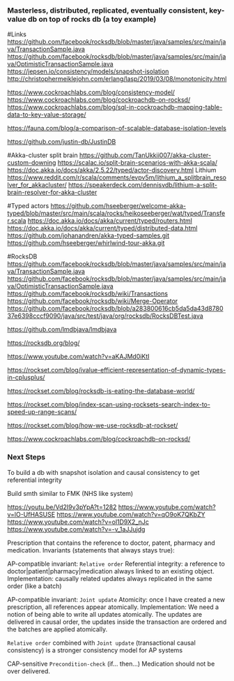 ### Masterless, distributed, replicated, eventually consistent, key-value db on top of rocks db (a toy example)

#Links
https://github.com/facebook/rocksdb/blob/master/java/samples/src/main/java/TransactionSample.java
https://github.com/facebook/rocksdb/blob/master/java/samples/src/main/java/OptimisticTransactionSample.java
https://jepsen.io/consistency/models/snapshot-isolation
http://christophermeiklejohn.com/erlang/lasp/2019/03/08/monotonicity.html


https://www.cockroachlabs.com/blog/consistency-model/
https://www.cockroachlabs.com/blog/cockroachdb-on-rocksd/
https://www.cockroachlabs.com/blog/sql-in-cockroachdb-mapping-table-data-to-key-value-storage/


https://fauna.com/blog/a-comparison-of-scalable-database-isolation-levels

https://github.com/justin-db/JustinDB


#Akka-cluster split brain
https://github.com/TanUkkii007/akka-cluster-custom-downing
https://scalac.io/split-brain-scenarios-with-akka-scala/
https://doc.akka.io/docs/akka/2.5.22/typed/actor-discovery.html
Lithium 
https://www.reddit.com/r/scala/comments/evpv5m/lithium_a_splitbrain_resolver_for_akkacluster/
https://speakerdeck.com/dennisvdb/lithium-a-split-brain-resolver-for-akka-cluster 


#Typed actors
https://github.com/hseeberger/welcome-akka-typed/blob/master/src/main/scala/rocks/heikoseeberger/wat/typed/Transfer.scala
https://doc.akka.io/docs/akka/current/typed/routers.html
https://doc.akka.io/docs/akka/current/typed/distributed-data.html
https://github.com/johanandren/akka-typed-samples.git
https://github.com/hseeberger/whirlwind-tour-akka.git


#RocksDB
https://github.com/facebook/rocksdb/blob/master/java/samples/src/main/java/TransactionSample.java
https://github.com/facebook/rocksdb/blob/master/java/samples/src/main/java/OptimisticTransactionSample.java
https://github.com/facebook/rocksdb/wiki/Transactions
https://github.com/facebook/rocksdb/wiki/Merge-Operator
https://github.com/facebook/rocksdb/blob/a283800616cb5da5da43d878037e6398cccf9090/java/src/test/java/org/rocksdb/RocksDBTest.java

https://github.com/lmdbjava/lmdbjava


https://rocksdb.org/blog/

https://www.youtube.com/watch?v=aKAJMd0iKtI

https://rockset.com/blog/ivalue-efficient-representation-of-dynamic-types-in-cplusplus/

https://rockset.com/blog/rocksdb-is-eating-the-database-world/

https://rockset.com/blog/index-scan-using-rocksets-search-index-to-speed-up-range-scans/

https://rockset.com/blog/how-we-use-rocksdb-at-rockset/

https://www.cockroachlabs.com/blog/cockroachdb-on-rocksd/

### Next Steps

To build a db with snapshot isolation and causal consistency to get referential integrity

Build smth similar to FMK (NHS like system)

https://youtu.be/Vd2I9v3pYpA?t=1282
https://www.youtube.com/watch?v=lO-UfHASUSE
https://www.youtube.com/watch?v=qO9oK7QKbZY
https://www.youtube.com/watch?v=ol1D9X2_nJc
https://www.youtube.com/watch?v=-v_1aJJujdg



Prescription that contains the reference to doctor, patent, pharmacy and medication.
Invariants (statements that always stays true):

AP-compatible invariant: `Relative order`
Referential integrity: a reference to doctor|patient|pharmacy|medication always linked to an existing object.
Implementation: causally related updates always replicated in the same order (like a batch)

AP-compatible invariant: `Joint update`
Atomicity: once I have created a new prescription, all references appear atomically.
Implementation: We need a notion of being able to write all updates atomically. 
The updates are delivered in causal order, the updates inside the transaction are ordered and the batches are applied atomically.    

`Relative order` combined with `Joint update` (transactional causal consistency) is a stronger consistency model for AP systems 

CAP-sensitive  `Precondition-check` (if… then…)
Medication should not be over delivered.

